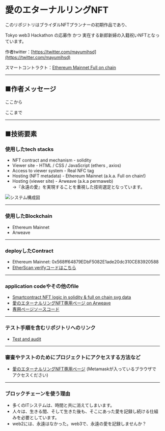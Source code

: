 # 愛のエターナルリングNFT


このリポジトリはブライダルNFTプランナーの初期作品であり、

Tokyo web3 Hackathon の応募作 かつ 実在する新郎新婦の入籍祝いNFTとなっています。

作者twitter：[https://twitter.com/mayumihsd](https://twitter.com/mayumihsd)

スマートコントラクト：[Ethereum Mainnet Full on chain](https://etherscan.io/address/0x568ff64879edbf5082e1ade20dc310ce83920588#code)


---
## ■作者メッセージ
ここから

ここまで


---

## ■技術要素

### 使用したtech stacks
- NFT contract and mechanism - solidity
- Viewer site - HTML / CSS / JavaScript (ethers , axios)
- Access to viewer system - Real NFC tag
- Hosting (NFT metadata) - Ethereum Mainnet  (a.k.a. Full on chain!)
- Hosting (viewer site)  - Arweave (a.k.a permaweb)  
→『永遠の愛』を実現することを重視した技術選定となっています。

![システム構成図](https://arweave.net/KqmwV_NDhiaKbfjLK6HTSVTK0O9-fZjeuq-GNUbwaN4)

---

### 使用したBlockchain
- Ethereum Mainnet
- Arweave

---
### deployしたContract
- Ethereum Mainnet: 0x568ff64879EDbF5082E1ade20dc310CE83920588
- [EtherScan verifyコードはこちら](https://etherscan.io/address/0x568ff64879edbf5082e1ade20dc310ce83920588#code)

---
### application codeやその他のfile
- [Smartcontract NFT logic in solidity & full on chain svg data](https://github.com/mayumi26/WeddingNFT/tree/main/solidity)
- [愛のエターナルリングNFT専用ページ on Arweave](https://arweave.net/Q6rbh4zpvNoTpvzoCuuSsN7OfzncLlzn0RsVnp3PEzc)
- [専用ページソースコード](https://github.com/mayumi26/WeddingNFT/tree/main/weddingsite)

---
### テスト手順を含むリポジトリへのリンク
- [Test and audit](https://github.com/mayumi26/WeddingNFT/tree/main/hackathon/test/test.md)

---
### 審査やテストのためにプロジェクトにアクセスする方法など
- [愛のエターナルリングNFT専用ページ](https://arweave.net/Q6rbh4zpvNoTpvzoCuuSsN7OfzncLlzn0RsVnp3PEzc)
(Metamaskが入っているブラウザでアクセスください)

---
### ブロックチェーンを使う理由
- 多くのITシステムは、時間と共に消えてしまいます。
- 人々は、生きる間、そして生きた後も、そこにあった愛を記録し続ける仕組みを必要としています。
- web2には、永遠はなかった。web3で、永遠の愛を記録しませんか？
